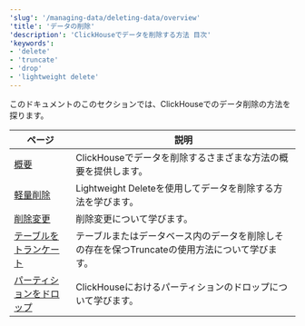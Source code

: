 ```yaml
---
'slug': '/managing-data/deleting-data/overview'
'title': 'データの削除'
'description': 'ClickHouseでデータを削除する方法 目次'
'keywords':
- 'delete'
- 'truncate'
- 'drop'
- 'lightweight delete'
---
```




このドキュメントのこのセクションでは、ClickHouseでのデータ削除の方法を探ります。

| ページ                                                              | 説明                                                                                                                         |
|-------------------------------------------------------------------|------------------------------------------------------------------------------------------------------------------------------|
| [概要](/deletes/overview)                                        | ClickHouseでデータを削除するさまざまな方法の概要を提供します。                                                             |
| [軽量削除](/guides/developer/lightweight-delete)                | Lightweight Deleteを使用してデータを削除する方法を学びます。                                                                |
| [削除変更](/managing-data/delete_mutations)                    | 削除変更について学びます。                                                                                                 |
| [テーブルをトランケート](/managing-data/truncate)                | テーブルまたはデータベース内のデータを削除しその存在を保つTruncateの使用方法について学びます。                             |
| [パーティションをドロップ](/managing-data/drop_partition)        | ClickHouseにおけるパーティションのドロップについて学びます。                                                             |

